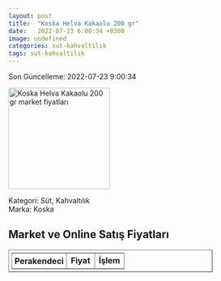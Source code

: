 ```yaml
---
layout: post
title:  "Koska Helva Kakaolu 200 gr"
date:   2022-07-23 6:00:34 +0300
image: undefined
categories: sut-kahvaltilik
tags: sut-kahvaltilik
---
```


Son Güncelleme: 2022-07-23 9:00:34

<img src="undefined" width="200" alt="Koska Helva Kakaolu 200 gr market fiyatları" />

Kategori: Süt, Kahvaltılık
<br />
Marka: Koska

<h2>Market ve Online Satış Fiyatları</h2>

<table border="1" style="padding: 5px;width:80%;">
  <tr>
    <td style="padding: 5px;"><strong>Perakendeci</strong></td>
    <td><strong>Fiyat</strong></td>
    <td><strong>İşlem</strong></td>
  </tr>
  
</table>
